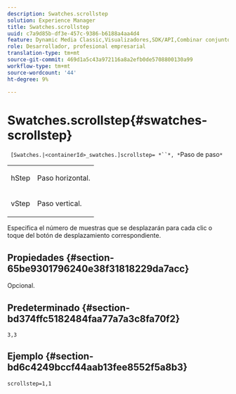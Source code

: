 ```yaml
---
description: Swatches.scrollstep
solution: Experience Manager
title: Swatches.scrollstep
uuid: c7a9d85b-df3e-457c-9386-b6188a4aa4d4
feature: Dynamic Media Classic,Visualizadores,SDK/API,Combinar conjuntos de medios
role: Desarrollador, profesional empresarial
translation-type: tm+mt
source-git-commit: 469d1a5c43a972116a8a2efb0de5708800130a99
workflow-type: tm+mt
source-wordcount: '44'
ht-degree: 9%

---
```



# Swatches.scrollstep{#swatches-scrollstep}

` [Swatches.|<containerId>_swatches.]scrollstep= *``*, *`Paso de paso`*`

<table id="table_DC890B3CAB6847318081AC74424147B9"> 
 <tbody> 
  <tr> 
   <td> <p> <span class="codeph"> <span class="varname"> hStep</span> </span> </p> </td> 
   <td> <p>Paso horizontal. </p> </td> 
  </tr> 
  <tr> 
   <td> <p> <span class="codeph"> <span class="varname"> vStep</span> </span> </p> </td> 
   <td> <p>Paso vertical. </p> </td> 
  </tr> 
 </tbody> 
</table>

Especifica el número de muestras que se desplazarán para cada clic o toque del botón de desplazamiento correspondiente.

## Propiedades {#section-65be9301796240e38f31818229da7acc}

Opcional.

## Predeterminado {#section-bd374ffc5182484faa77a7a3c8fa70f2}

`3,3`

## Ejemplo {#section-bd6c4249bccf44aab13fee8552f5a8b3}

`scrollstep=1,1`
